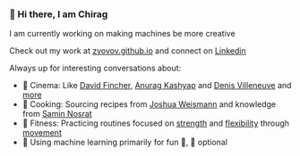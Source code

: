 ### 👋 Hi there, I am Chirag

I am currently working on making machines be more creative  

Check out my work at [zvovov.github.io](https://zvovov.github.io) and connect on [Linkedin](https://linkedin.com/in/khatrichirag)

Always up for interesting conversations about: 
  - :movie_camera: Cinema: Like [David Fincher](https://www.imdb.com/name/nm0000399/), [Anurag Kashyap](https://www.imdb.com/name/nm0440604/) and [Denis Villeneuve](https://www.imdb.com/name/nm0898288/) and [more](https://zvovov.github.io/blog/tags#movies)
  - :garlic: Cooking: Sourcing recipes from [Joshua Weismann](https://www.youtube.com/c/JoshuaWeissman) and knowledge from [Samin Nosrat](https://www.saltfatacidheat.com/)
  - :cartwheeling: Fitness: Practicing routines focused on [strength](https://www.youtube.com/user/FitnessFAQs) and [flexibility](https://www.youtube.com/c/Strengthside) through [movement](https://www.youtube.com/user/portaldo)
  - 🌱 Using machine learning primarily for fun :dancer:, :money_with_wings: optional

<!--
Here are some ideas to get you started:

- 🔭 I’m currently working on ...
- 🌱 I’m currently learning ...
- 👯 I’m looking to collaborate on ...
- 🤔 I’m looking for help with ...
- 💬 Ask me about ...
- 📫 How to reach me: ...
- 😄 Pronouns: ...
- ⚡ Fun fact: ...
-->
